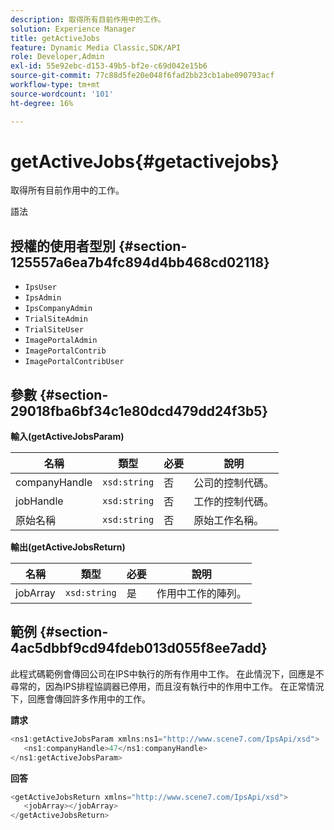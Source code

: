 ```yaml
---
description: 取得所有目前作用中的工作。
solution: Experience Manager
title: getActiveJobs
feature: Dynamic Media Classic,SDK/API
role: Developer,Admin
exl-id: 55e92ebc-d153-49b5-bf2e-c69d042e15b6
source-git-commit: 77c88d5fe20e048f6fad2bb23cb1abe090793acf
workflow-type: tm+mt
source-wordcount: '101'
ht-degree: 16%

---
```


# getActiveJobs{#getactivejobs}

取得所有目前作用中的工作。

語法

## 授權的使用者型別 {#section-125557a6ea7b4fc894d4bb468cd02118}

* `IpsUser`
* `IpsAdmin`
* `IpsCompanyAdmin`
* `TrialSiteAdmin`
* `TrialSiteUser`
* `ImagePortalAdmin`
* `ImagePortalContrib`
* `ImagePortalContribUser`

## 參數 {#section-29018fba6bf34c1e80dcd479dd24f3b5}

**輸入(getActiveJobsParam)**

| 名稱 | 類型 | 必要 | 說明 |
|---|---|---|---|
| companyHandle | `xsd:string` | 否 | 公司的控制代碼。 |
| jobHandle | `xsd:string` | 否 | 工作的控制代碼。 |
| 原始名稱 | `xsd:string` | 否 | 原始工作名稱。 |

**輸出(getActiveJobsReturn)**

| 名稱 | 類型 | 必要 | 說明 |
|---|---|---|---|
| jobArray | `xsd:string` | 是 | 作用中工作的陣列。 |

## 範例 {#section-4ac5dbbf9cd94fdeb013d055f8ee7add}

此程式碼範例會傳回公司在IPS中執行的所有作用中工作。 在此情況下，回應是不尋常的，因為IPS排程協調器已停用，而且沒有執行中的作用中工作。 在正常情況下，回應會傳回許多作用中的工作。

**請求**

```java
<ns1:getActiveJobsParam xmlns:ns1="http://www.scene7.com/IpsApi/xsd">
   <ns1:companyHandle>47</ns1:companyHandle>
</ns1:getActiveJobsParam>
```

**回答**

```java
<getActiveJobsReturn xmlns="http://www.scene7.com/IpsApi/xsd">
   <jobArray></jobArray>
</getActiveJobsReturn>
```
